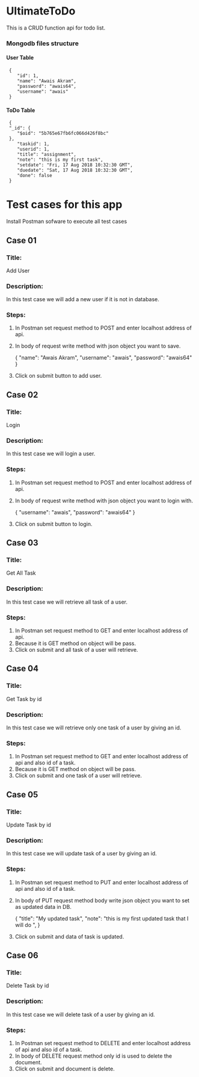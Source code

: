 # UltimateToDo
This is a CRUD function api for todo list.

###  Mongodb files structure

#### User Table
     {
        "id": 1,
        "name": "Awais Akram",
        "password": "awais64",
        "username": "awais"
     }
#### ToDo Table
     {
     "_id": {
        "$oid": "5b765e67fb6fc066d426f8bc"
     },
        "taskid": 1,
        "userid": 1,
        "title": "assignment",
        "note": "this is my first task",
        "setdate": "Fri, 17 Aug 2018 10:32:30 GMT",
        "duedate": "Sat, 17 Aug 2018 10:32:30 GMT",
        "done": false
     }
     
# Test cases for this app 
Install Postman sofware to execute all test cases

## Case 01
### Title: 
   Add User
### Description:
   In this test case we will add a new user if it is not in database.
### Steps:
   1) In Postman set request method to POST and enter localhost address of api.
   2) In body of request write method with json object you want to save.
       
        {
          "name": "Awais Akram",
          "username": "awais",
          "password": "awais64"
        }
       
   3) Click on submit button to add user.

## Case 02
### Title: 
   Login
### Description:
   In this test case we will login a user.
### Steps:
   1) In Postman set request method to POST and enter localhost address of api.
   2) In body of request write method with json object you want to login with.
        
        {
          "username": "awais",
          "password": "awais64"
        }   
   
   3) Click on submit button to login.

## Case 03
### Title: 
   Get All Task
### Description:
   In this test case we will retrieve all task of a user.
### Steps:
   1) In Postman set request method to GET and enter localhost address of api.
   2) Because it is GET method on object will be pass.
   3) Click on submit and all task of a user will retrieve.
   
## Case 04
### Title: 
   Get Task by id
### Description:
   In this test case we will retrieve only one task of a user by giving an id.
### Steps:
   1) In Postman set request method to GET and enter localhost address of api and also id of a task.
   2) Because it is GET method on object will be pass.
   3) Click on submit and one task of a user will retrieve.

## Case 05
### Title: 
   Update Task by id
### Description:
   In this test case we will update task of a user by giving an id.
### Steps:
   1) In Postman set request method to PUT and enter localhost address of api and also id of a task.
   2) In body of PUT request method body write json object you want to set as updated data in DB.
   
         {
           "title": "My updated task",
           "note": "this is my first updated  task that I will do ",
         }
   
   3) Click on submit and data of task is updated.

## Case 06
### Title: 
   Delete Task by id
### Description:
   In this test case we will delete task of a user by giving an id.
### Steps:
   1) In Postman set request method to DELETE and enter localhost address of api and also id of a task.
   2) In body of DELETE request method only id is used to delete the document.
   3) Click on submit and document is delete.



          
